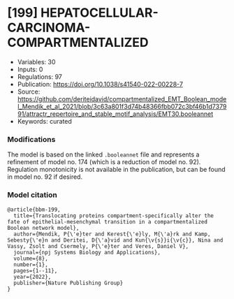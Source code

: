 # \[199\] HEPATOCELLULAR-CARCINOMA-COMPARTMENTALIZED

 - Variables: 30
 - Inputs: 0
 - Regulations: 97
 - Publication: https://doi.org/10.1038/s41540-022-00228-7
 - Source: https://github.com/deriteidavid/compartmentalized_EMT_Boolean_model_Mendik_et_al_2021/blob/3c63a801f3d74b48366fbb072c3bf46b1d737991/attractr_repertoire_and_stable_motif_analysis/EMT30.booleannet
 - Keywords: curated


### Modifications

The model is based on the linked `.booleannet` file and represents a refinement of model no. 174 (which is a reduction of model no. 92). Regulation monotonicity is not available in the publication, but can be found in model no. 92 if desired.

### Model citation

```
@article{bbm-199,
  title={Translocating proteins compartment-specifically alter the fate of epithelial-mesenchymal transition in a compartmentalized Boolean network model},
  author={Mendik, P{\'e}ter and Kerest{\'e}ly, M{\'a}rk and Kamp, Sebesty{\'e}n and Deritei, D{\'a}vid and Kun{\v{s}}i{\v{c}}, Nina and Vassy, Zsolt and Csermely, P{\'e}ter and Veres, Daniel V},
  journal={npj Systems Biology and Applications},
  volume={8},
  number={1},
  pages={1--11},
  year={2022},
  publisher={Nature Publishing Group}
}
```

